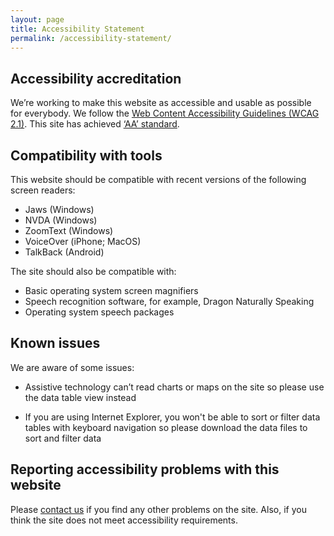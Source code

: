 ```yaml
---
layout: page
title: Accessibility Statement
permalink: /accessibility-statement/
---
```


## Accessibility accreditation

We’re working to make this website as accessible and usable as possible for everybody. We follow the [Web Content Accessibility Guidelines (WCAG 2.1)](https://www.gov.uk/service-manual/helping-people-to-use-your-service/understanding-wcag-20). This site has achieved [‘AA’ standard](http://digitalaccessibilitycentre.org/index.php/office-for-national-statistics-sdg).

## Compatibility with tools

This website should be compatible with recent versions of the following screen readers:

* Jaws (Windows)
* NVDA (Windows)
* ZoomText (Windows)
* VoiceOver (iPhone; MacOS)
* TalkBack (Android)

The site should also be compatible with:

* Basic operating system screen magnifiers
* Speech recognition software, for example, Dragon Naturally Speaking
* Operating system speech packages

## Known issues

We are aware of some issues:

* Assistive technology can’t read charts or maps on the site so please use the data table view instead

* If you are using Internet Explorer, you won't be able to sort or filter data tables with keyboard navigation so please download the data files to sort and filter data 

## Reporting accessibility problems with this website

Please [contact us](mailto:{{site.email_contacts.functional}}) if you find any other problems on the site. Also, if you think the site does not meet accessibility requirements.
